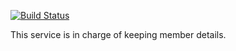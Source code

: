 [![Build Status](https://travis-ci.org/HedvigInsurance/member-registry-service.svg?branch=master)](https://travis-ci.org/HedvigInsurance/member-registry-service)

This service is in charge of keeping member details.
